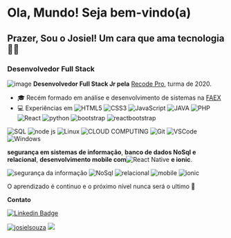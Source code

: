 # Ola, Mundo! Seja bem-vindo(a)

## Prazer, Sou o Josiel!   Um cara que ama tecnologia👨‍💻

### Desenvolvedor Full Stack 

![image](https://user-images.githubusercontent.com/39929715/110889762-8539db00-82cd-11eb-9b79-58c1bcbf260c.png) **Desenvolvedor Full Stack Jr pela** [Recode Pro](https://www.recodepro.org.br/), turma de 2020.


- 🎓 Recém formado em  análise e desenvolvimento de sistemas na [FAEX](https://faex.edu.br/)	
- 💻 Experiências em  ![HTML5](https://img.shields.io/badge/-HTML5-E34F26?style=flat-square&logo=html5&logoColor=white)
![CSS3](https://img.shields.io/badge/-CSS3-549FDE?style=flat-square&logo=css3&logoColor=white)
![JavaScript](https://img.shields.io/badge/-JavaScript-F7B93E?style=flat-square&logo=javascript&logoColor=fff)
![JAVA](https://img.shields.io/badge/-JAVA-696969?style=flat-square&logo=JAVA&logoColor=DimGray)
![PHP](https://img.shields.io/badge/-PHP-8892BF?style=flat-square&logo=php&logoColor=white)
![React](https://img.shields.io/badge/-React.js-45b8d8?style=flat-square&logo=react&logoColor=white)
![python](https://img.shields.io/badge/-python-1E90FF?style=flat-square&logo=python&logoColor=white)
![bootstrap](https://img.shields.io/badge/-bootstrap-4B0082?style=flat-square&logo=bootstrap4&logoColor=white)
![reactbootstrap](https://img.shields.io/badge/-reactbootstrap-483D8B?style=flat-square&logo=reactbootstrap&logoColor=white)

![SQL](https://img.shields.io/badge/-SQL-1E90FF?style=flat-square&logo=SQL&logoColor=white)
![node js](https://img.shields.io/badge/-node.js-32CD32?style=flat-square&logo=node.js&logoColor=white)
![Linux](https://img.shields.io/badge/-Linux-16C60C?style=flat-square&logo=linux&logoColor=white)
![CLOUD COMPUTING](https://img.shields.io/badge/-CLOUD%20COMPUTING-45b8d8?style=flat-square&logo=CLOUD&logoColor=white)
![Git](https://img.shields.io/badge/-Git-F05032?style=flat-square&logo=git&logoColor=white)
![VSCode](https://img.shields.io/badge/-VSCode-0085D1?style=flat-square&logo=visual-studio-code&logoColor=white)
![Windows](https://img.shields.io/badge/-Windows-00ADEF?style=flat-square&logo=windows&logoColor=white)


**segurança em sistemas de informação**, **banco de dados NoSql e relacional**, **desenvolvimento mobile com**![React Native](https://img.shields.io/badge/-React%20Native-45b8d8?style=flat-square&logo=react&logoColor=white) **e ionic**.


![segurança da informação](https://img.shields.io/badge/-segurança%20da%20informação-1E90FF?style=flat-square&logo=segurança-da-informação&logoColor=white)
![NoSql](https://img.shields.io/badge/-NoSql-4B0082?style=flat-square&logo=NoSql&logoColor=white)
![relacional](https://img.shields.io/badge/-relacional-483D8B?style=flat-square&logo=relacional&logoColor=white)
![mobile](https://img.shields.io/badge/-mobile-778899?style=flat-square&logo=mobile&logoColor=white)
![ionic](https://img.shields.io/badge/-ionic-778899?style=flat-square&logo=ionic&logoColor=white)

O  aprendizado é continuo e o próximo nível nunca será o ultimo 🚀 



**Contato**	


[![Linkedin Badge](https://img.shields.io/badge/-LinkedIn-blue?style=flat-square&logo=Linkedin&logoColor=white&link=https://www.linkedin.com/in/josiel-souza/804076188/)](https://www.linkedin.com/in/josiel-souza/-804076188/)

<!--
![image](https://user-images.githubusercontent.com/39929715/110890441-cd0d3200-82ce-11eb-877a-d21408438fae.png)-->
  


   <a href="https://github.com/josielsouza"><img src="https://github-readme-stats.vercel.app/api?username=josielsouza&show_icons=true&theme=dark&include_all_commits=true&count_private=true" alt="josielsouza"/></a>
  <a href="https://github.com/josielsouza"><img src="https://github-readme-stats.vercel.app/api/top-langs/?username=josielsouza&layout=compact&theme=dark"/></a> 
 











